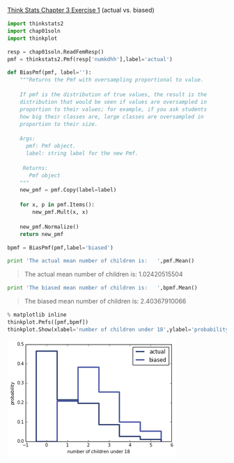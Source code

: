 [Think Stats Chapter 3 Exercise 1](http://greenteapress.com/thinkstats2/html/thinkstats2004.html#toc31) (actual vs. biased)

```python
import thinkstats2
import chap01soln
import thinkplot
```

```python
resp = chap01soln.ReadFemResp()
pmf = thinkstats2.Pmf(resp['numkdhh'],label='actual')
```

```python
def BiasPmf(pmf, label=''):
    """Returns the Pmf with oversampling proportional to value.

    If pmf is the distribution of true values, the result is the
    distribution that would be seen if values are oversampled in
    proportion to their values; for example, if you ask students
    how big their classes are, large classes are oversampled in
    proportion to their size.

    Args:
      pmf: Pmf object.
      label: string label for the new Pmf.

     Returns:
       Pmf object
    """
    new_pmf = pmf.Copy(label=label)

    for x, p in pmf.Items():
        new_pmf.Mult(x, x)
        
    new_pmf.Normalize()
    return new_pmf
```

```python
bpmf = BiasPmf(pmf,label='biased')
```

```python
print 'The actual mean number of children is:   ',pmf.Mean()
```

>    The actual mean number of children is:    1.02420515504


```python
print 'The biased mean number of children is:   ',bpmf.Mean()
```

>    The biased mean number of children is:    2.40367910066


```python
% matplotlib inline
thinkplot.Pmfs([pmf,bpmf])
thinkplot.Show(xlabel='number of children under 18',ylabel='probability')
```


![png](3-1_files/3-1_6_0.png)
